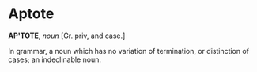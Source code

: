 # Aptote

**AP'TOTE**, _noun_ \[Gr. priv, and case.\]

In grammar, a noun which has no variation of termination, or distinction of cases; an indeclinable noun.